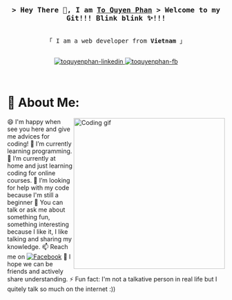 <!-- Intro  -->
<h3 align="center">
        <samp>&gt; Hey There 👋, I am
                <b><a target="_blank" href="https://github.com/ToQuyenPhan">To Quyen Phan</a></b>
        </samp>
        <samp>&gt; Welcome to my Git!!! Blink blink ✨!!! 
        </samp>
</h3>


<p align="center"> 
  <samp>
    <br>
    「 I am a web developer from <b>Vietnam</b> 」
    <br>
    <br>
  </samp>
</p>

<p align="center">
 <a href="www.linkedin.com/in/quyên-phan-9968a3202" target="_blank">
  <img src="https://img.shields.io/badge/LinkedIn-0077B5?style=for-the-badge&logo=linkedin&logoColor=white" alt="toquyenphan-linkedin"/>
 </a>
 <a href="https://www.facebook.com/profile.php?id=100006321400254" target="_blank">
  <img src="https://img.shields.io/badge/Facebook-20BEFF?&style=for-the-badge&logo=facebook&logoColor=white" alt="toquyenphan-fb"  />
  </a> 
</p>
<br />

<!-- About Section -->
# 💫 About Me:
<p>
 <img align="right" width="350" src="/assets/programmer.gif" alt="Coding gif" />
  
😄 I'm happy when see you here and give me advices for coding!
🌱 I’m currently learning programming.
🔭 I’m currently at home and just learning coding for online courses.
🤔 I’m looking for help with my code because I'm still a beginner
💬 You can talk or ask me about something fun, something interesting because I like it, I like talking and sharing my knowledge.
📫 Reach me on [![Facebook](https://img.shields.io/badge/Facebook-%231877F2.svg?logo=Facebook&logoColor=white)](https://facebook.com/profile.php?id=100006321400254) 
👯 I hope we can be friends and actively share understanding.
⚡ Fun fact: I'm not a talkative person in real life but I quitely talk so much on the internet :))
</p>

